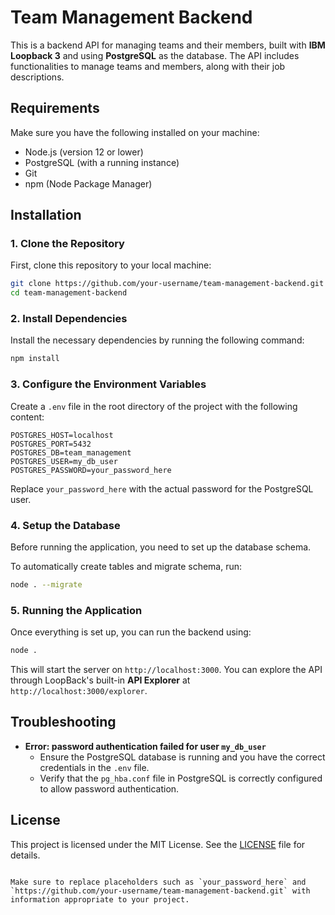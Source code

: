 # Team Management Backend

This is a backend API for managing teams and their members, built with **IBM Loopback 3** and using **PostgreSQL** as the database. The API includes functionalities to manage teams and members, along with their job descriptions. 

## Requirements

Make sure you have the following installed on your machine:

- Node.js (version 12 or lower)
- PostgreSQL (with a running instance)
- Git
- npm (Node Package Manager)

## Installation

### 1. Clone the Repository

First, clone this repository to your local machine:

```bash
git clone https://github.com/your-username/team-management-backend.git
cd team-management-backend
```

### 2. Install Dependencies

Install the necessary dependencies by running the following command:

```bash
npm install
```

### 3. Configure the Environment Variables

Create a `.env` file in the root directory of the project with the following content:

```env
POSTGRES_HOST=localhost
POSTGRES_PORT=5432
POSTGRES_DB=team_management
POSTGRES_USER=my_db_user
POSTGRES_PASSWORD=your_password_here
```

Replace `your_password_here` with the actual password for the PostgreSQL user.

### 4. Setup the Database

Before running the application, you need to set up the database schema.

To automatically create tables and migrate schema, run:

```bash
node . --migrate
```

### 5. Running the Application

Once everything is set up, you can run the backend using:

```bash
node .
```

This will start the server on `http://localhost:3000`. You can explore the API through LoopBack's built-in **API Explorer** at `http://localhost:3000/explorer`.

## Troubleshooting

- **Error: password authentication failed for user `my_db_user`**
  - Ensure the PostgreSQL database is running and you have the correct credentials in the `.env` file.
  - Verify that the `pg_hba.conf` file in PostgreSQL is correctly configured to allow password authentication.

## License

This project is licensed under the MIT License. See the [LICENSE](LICENSE) file for details.
```

Make sure to replace placeholders such as `your_password_here` and `https://github.com/your-username/team-management-backend.git` with information appropriate to your project.
